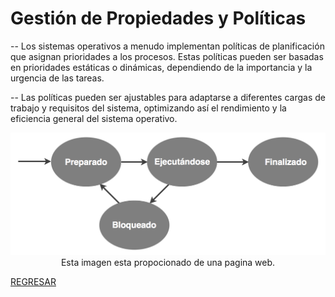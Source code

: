 # Gestión de Propiedades y Políticas

-- Los sistemas operativos a menudo implementan políticas de planificación que asignan prioridades a los procesos. Estas políticas pueden ser basadas en prioridades estáticas o dinámicas, dependiendo de la importancia y la urgencia de las tareas.

-- Las políticas pueden ser ajustables para adaptarse a diferentes cargas de trabajo y requisitos del sistema, optimizando así el rendimiento y la eficiencia general del sistema operativo.

<p align="center">
  <a href="https://ocw.ehu.eus/pluginfile.php/48902/mod_resource/content/13/html/Recursos/P03/Planificacion_procesos.html" class="enlace-invisible">
    <img src="./imagenes/gestion_de_propiedades_y_politicas.jpg" alt="Esta imagen está proporcionada de una pagina web">
  </a>
  <br>
  Esta imagen esta propocionado de una pagina web.
</p>

<style>
.enlace-invisible {
    text-decoration: none;
    color: transparent;
    /* Otros estilos que desees agregar */
}
</style>

[REGRESAR](01_introduccion.md)
